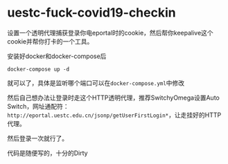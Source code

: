 # uestc-fuck-covid19-checkin

设置一个透明代理捕获登录你电eportal时的cookie，然后帮你keepalive这个cookie并帮你打卡的一个工具。

安装好docker和docker-compose后

```docker-compose up -d```

就可以了，具体是监听哪个端口可以在```docker-compose.yml```中修改

然后自己想办法让登录时走这个HTTP透明代理，推荐SwitchyOmega设置Auto Switch，网址通配符：```http://eportal.uestc.edu.cn/jsonp/getUserFirstLogin*```，让走挂好的HTTP代理。

然后登录一次就行了。

代码是随便写的，十分的Dirty